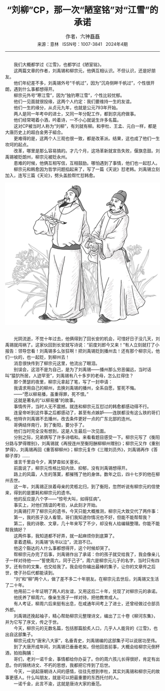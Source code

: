 # <center>“刘柳”CP，那一次“陋室铭”对“江雪”的承诺</center> 

<div align=center><img src="https://raw.githubusercontent.com/leaguecn/magazines/main/img_authors/%25d7%25f7%25d5%25df%25a3%25ba%25c1%25f9%25c9%25f1%25c0%25da%25c0%25da.jpg"></div> 

<center>来源：意林   ISSN号：1007-3841   2024年4期</center> 


* * *


<br>　　我们大概都学过《江雪》，也都学过《陋室铭》。  
　　这两篇文章的作者，刘禹锡和柳宗元，他俩互相认识。不但认识，还是好朋友。  
　　他们年纪差不多，刘禹锡外号“千帆过”，因为“沉舟侧畔千帆过”，个性很开朗，遇到什么事都想得开。  
　　柳宗元外号“寒江雪”，因为“独钓寒江雪”，个性比较忧郁。  
　　他们一见面就很投缘，这两个人约定：我们要维持一生的友谊。  
　　他们一生的缘分，从贞元九年，也就是公元793年开始。  
　　两人是同一年考中的进士，又同一年分配工作，都到京兆府做事。  
　　他们经常喝着小酒，吟着诗，一不小心就诞生许多名篇。  
　　这对CP被当时人称为“刘柳”，有刘就有柳。和李杜、王孟、元白一样，都是大唐历史上的超白金男子組合。  
　　更难得的是，这两个人三观也很一致，都是改革派。结果，这也成了他们一生坎坷的起点。  
　　改革，哪里是那么容易搞的。才几个月，这场革新就宣告失败，偃旗息鼓。刘禹锡被贬朗州，柳宗元被贬永州。  
　　患难的时候，他俩互相写信，互相鼓励。哪怕遇到了事情，他们也一起怼人。  
　　柳宗元和韩愈因为哲学问题掐起来了，写了一篇《天说》怼老韩。刘禹锡立刻加入，连写三篇《天论》，劈头盖脸帮忙怼韩愈。

![](https://raw.githubusercontent.com/leaguecn/magazines/main/img/yili20240461-1-l.jpg)

  
<br>　　光阴流逝，不觉十年过去，他俩得到了回长安的机会，可惜好日子没几天，刘禹锡就闯祸了。这家伙回到长安就写诗说：“前度刘郎今又来！”有人立刻就打了小报告：领导您看！刘禹锡多么张狂啊！把刘禹锡贬到播州去！还有那个柳宗元，他们一伙的，也一起贬，到柳州去！  
　　消息很快传到了柳宗元这里，他流出了眼泪。  
　　别误会，这泪不是为自己，是为了刘禹锡——播州那么穷恶偏远，当时话叫“猿狖所居，人迹罕至”，刘禹锡有八十多岁的老母，怎么扛得住？  
　　那个萧瑟的夜里，柳宗元拿起了笔，写了一封申请：  
　　我请求用自己的柳州，去换刘禹锡的播州，全系自愿，誓死不悔。  
　　——“愿以柳易播，虽重得罪，死不恨。”  
　　这就是著名的“以柳易播”的故事。  
　　事情传开，当时人无不震撼。就连和柳宗元互怼过的韩愈都感动得不行。  
　　连皇帝听到这件事之后都感动了，甚至有点嫉妒——连朕都没有这么铁的哥们啊。他特许刘禹锡不去播州，改去条件更好一点的广东北部的连州。  
　　哥俩结伴南行，到了衡阳，要分手了。  
　　他们当时完全没有想到，这是人生最后一次见面。  
　　分别之际，兄弟俩写了许多诗唱和。来看看题目感受一下。柳宗元写了《衡阳分路与梦得赠别》，刘禹锡就《再授连州至衡阳酬柳柳州赠别》；柳宗元又作《重别梦得》，刘禹锡再回《重答柳柳州》；柳宗元复作《三赠刘员外》，刘禹锡再作《答柳子厚》……  
　　谁言千里自今夕，离梦杳如关塞长。  
　　前面说了，柳宗元性格比较内敛、抑郁，没有刘禹锡想得开。  
　　路上的风霜，人生的落寞，都摧残了他的身体。数年之后，四十七岁的他在柳州去世。  
　　这一年，刘禹锡正扶着母亲的灵柩北归，到了衡阳，忽然听说有柳宗元的信使来，得到的是噩耗和柳宗元的遗书。  
　　他的反应是八个字——“惊号大叫，如得狂病”。  
　　事实上，对他们情谊的考验，从此刻才开始。  
　　刘禹锡打开了柳宗元的遗书，今天只能大概推测，柳宗元大致交代了两件事：  
　　第一，我的孩子没人看管。哥们我知道你情况也不好，但能不能帮帮我？  
　　第二，我的诗歌、文章，几十年来写了不少，却没有人给编辑整理。你能不能帮我搞好？  
　　这两件事，我知道都不好弄，就一起麻烦你到底算了。  
　　拿着遗稿，刘禹锡“执书以泣”，流泪不已。  
　　他这个豁达的人什么事都想得开，这个时候却哭了。  
　　帮柳宗元办完了后事，刘禹锡作出了承诺：你的孩子就交给我了，我会像亲儿子一样对待他——“誓使周六，同于己子”，周六是柳宗元儿子的名字，当时只有四岁。还有你的文集，也交给我了。我会给你编出最棒的集子，让你的文章传之后世，使子孙后代都能读到。  
　　“刘”和“柳”两个人，做了差不多二十年朋友。在柳宗元去世后，刘禹锡又生活了二十年。  
　　他用前二十年证明了两人的友谊，又用这后二十年，兑现了对柳宗元的承诺。  
　　他抚养了柳周六，像亲生孩子一样对待，把他教育成人。  
　　有人考证，柳周六后来挺有出息，在咸通年间考上了进士，还曾经做过仓部员外郎。  
　　刘禹锡还挽起袖子，精心帮助柳宗元整理诗文，编出了三十卷《柳河东集》，并为它写了序文，传之于世。  
　　今天，柳宗元的无数名篇，包括那篇脍炙人口，几乎人人能背的《江雪》，也出自这部集子。  
　　柳宗元成为“唐宋八大家”，名垂青史，刘禹锡编的这部集子可以说居功至伟。  
　　到了大唐开成年间，刘禹锡已垂垂老矣。但他回首前事，大概会给柳宗元倒杯酒，拍拍胸脯：  
　　哥们，老刘一诺千金，事情都给你办妥了。你的周六孩儿长得很好，肯定有出息。你的锦绣诗文、不朽的思想，我都把它传到了后世。  
　　今天，一说起唐朝诗人间的感情，往往先想到李杜，其实刘禹锡和柳宗元的故事更感人。什么叫朋友，就是可以把最重要的东西托付的人。  
　　一诺千金，此言不渝，这就是唐诗大家的垂范。